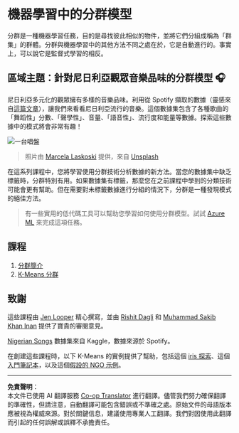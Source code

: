 <!--
CO_OP_TRANSLATOR_METADATA:
{
  "original_hash": "b28a3a4911584062772c537b653ebbc7",
  "translation_date": "2025-08-29T20:52:23+00:00",
  "source_file": "5-Clustering/README.md",
  "language_code": "mo"
}
-->
# 機器學習中的分群模型

分群是一種機器學習任務，目的是尋找彼此相似的物件，並將它們分組成稱為「群集」的群體。分群與機器學習中的其他方法不同之處在於，它是自動進行的。事實上，可以說它是監督式學習的相反。

## 區域主題：針對尼日利亞觀眾音樂品味的分群模型 🎧

尼日利亞多元化的觀眾擁有多樣的音樂品味。利用從 Spotify 擷取的數據（靈感來自[這篇文章](https://towardsdatascience.com/country-wise-visual-analysis-of-music-taste-using-spotify-api-seaborn-in-python-77f5b749b421)），讓我們來看看尼日利亞流行的音樂。這個數據集包含了各種歌曲的「舞蹈性」分數、「聲學性」、音量、「語音性」、流行度和能量等數據。探索這些數據中的模式將會非常有趣！

![一台唱盤](../../../translated_images/turntable.f2b86b13c53302dc106aa741de9dc96ac372864cf458dd6f879119857aab01da.mo.jpg)

> 照片由 <a href="https://unsplash.com/@marcelalaskoski?utm_source=unsplash&utm_medium=referral&utm_content=creditCopyText">Marcela Laskoski</a> 提供，來自 <a href="https://unsplash.com/s/photos/nigerian-music?utm_source=unsplash&utm_medium=referral&utm_content=creditCopyText">Unsplash</a>
  
在這系列課程中，您將學習使用分群技術分析數據的新方法。當您的數據集中缺乏標籤時，分群特別有用。如果數據集有標籤，那麼您在之前課程中學到的分類技術可能會更有幫助。但在需要對未標籤數據進行分組的情況下，分群是一種發現模式的絕佳方法。

> 有一些實用的低代碼工具可以幫助您學習如何使用分群模型。試試 [Azure ML](https://docs.microsoft.com/learn/modules/create-clustering-model-azure-machine-learning-designer/?WT.mc_id=academic-77952-leestott) 來完成這項任務。

## 課程

1. [分群簡介](1-Visualize/README.md)
2. [K-Means 分群](2-K-Means/README.md)

## 致謝

這些課程由 [Jen Looper](https://www.twitter.com/jenlooper) 精心撰寫，並由 [Rishit Dagli](https://rishit_dagli) 和 [Muhammad Sakib Khan Inan](https://twitter.com/Sakibinan) 提供了寶貴的審閱意見。

[Nigerian Songs](https://www.kaggle.com/sootersaalu/nigerian-songs-spotify) 數據集來自 Kaggle，數據來源於 Spotify。

在創建這些課程時，以下 K-Means 的實例提供了幫助，包括這個 [iris 探索](https://www.kaggle.com/bburns/iris-exploration-pca-k-means-and-gmm-clustering)、這個[入門筆記本](https://www.kaggle.com/prashant111/k-means-clustering-with-python)，以及這個[假設的 NGO 示例](https://www.kaggle.com/ankandash/pca-k-means-clustering-hierarchical-clustering)。

---

**免責聲明**：  
本文件已使用 AI 翻譯服務 [Co-op Translator](https://github.com/Azure/co-op-translator) 進行翻譯。儘管我們努力確保翻譯的準確性，但請注意，自動翻譯可能包含錯誤或不準確之處。原始文件的母語版本應被視為權威來源。對於關鍵信息，建議使用專業人工翻譯。我們對因使用此翻譯而引起的任何誤解或誤釋不承擔責任。
